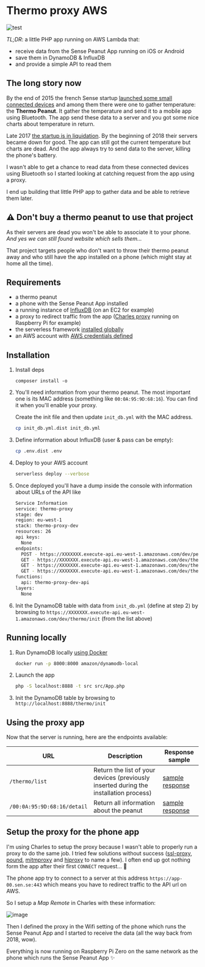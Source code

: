 # Thermo proxy AWS

![test](https://github.com/j0k3r/thermo-proxy-aws/workflows/test/badge.svg)

_TL;DR_: a little PHP app running on AWS Lambda that:

- receive data from the Sense Peanut App running on iOS or Android
- save them in DynamoDB & InfluxDB
- and provide a simple API to read them

## The long story now

By the end of 2015 the french Sense startup [launched some small connected devices](https://www.iphon.fr/post/capteurs-peanut-autonomes-sense-841214) and among them there were one to gather temperature: the **Thermo Peanut**. It gather the temperature and send it to a mobile app using Bluetooth. The app send these data to a server and you got some nice charts about temperature in return.

Late 2017 [the startup is in liquidation](https://www.mac4ever.com/actu/129742_sen-se-la-fin-des-peanuts). By the beginning of 2018 their servers became down for good. The app can still got the current temperature but charts are dead. And the app always try to send data to the server, killing the phone's battery.

I wasn't able to get a chance to read data from these connected devices using Bluetooth so I started looking at catching request from the app using a proxy.

I end up building that little PHP app to gather data and be able to retrieve them later.

## ⚠️ Don't buy a thermo peanut to use that project

As their servers are dead you won't be able to associate it to your phone. _And yes we can still found website which sells them..._

That project targets people who don't want to throw their thermo peanut away and who still have the app installed on a phone (which might stay at home all the time).

## Requirements

- a thermo peanut
- a phone with the Sense Peanut App installed
- a running instance of [InfluxDB](https://portal.influxdata.com/downloads/) (on an EC2 for example)
- a proxy to redirect traffic from the app ([Charles proxy](https://www.charlesproxy.com/) running on Raspberry Pi for example)
- the serverless framework [installed globally](https://serverless.com/framework/docs/getting-started/)
- an AWS account with [AWS credentials defined](https://serverless.com/framework/docs/providers/aws/guide/credentials/)

## Installation

1. Install deps

   ```
   composer install -o
   ```

2. You'll need information from your thermo peanut. The most important one is its MAC address (something like `00:0A:95:9D:68:16`). You can find it when you'll enable your proxy.

    Create the init file and then update `init_db.yml` with the MAC address.

    ```bash
    cp init_db.yml.dist init_db.yml
    ```

3. Define information about InfluxDB (user & pass can be empty):

    ```bash
    cp .env.dist .env
    ```

4. Deploy to your AWS account

    ```bash
    serverless deploy --verbose
    ```

5. Once deployed you'll have a dump inside the console with information about URLs of the API like

    ```bash
    Service Information
    service: thermo-proxy
    stage: dev
    region: eu-west-1
    stack: thermo-proxy-dev
    resources: 26
    api keys:
      None
    endpoints:
      POST - https://XXXXXXX.execute-api.eu-west-1.amazonaws.com/dev/peanut/api/v1/peanuts/{mac}/events
      GET - https://XXXXXXX.execute-api.eu-west-1.amazonaws.com/dev/thermo/{mac}/detail
      GET - https://XXXXXXX.execute-api.eu-west-1.amazonaws.com/dev/thermo/list
      GET - https://XXXXXXX.execute-api.eu-west-1.amazonaws.com/dev/thermo/init
    functions:
      api: thermo-proxy-dev-api
    layers:
      None
    ```

6. Init the DynamoDB table with data from `init_db.yml` (define at step 2) by browsing to `https://XXXXXXX.execute-api.eu-west-1.amazonaws.com/dev/thermo/init` (from the list above)

## Running locally

1. Run DynamoDB locally [using Docker](https://hub.docker.com/r/amazon/dynamodb-local/)

    ```bash
    docker run -p 8000:8000 amazon/dynamodb-local
    ```

2. Launch the app

   ```bash
   php -S localhost:8888 -t src src/App.php
   ```

3. Init the DynamoDB table by browsing to `http://localhost:8888/thermo/init`

## Using the proxy app

Now that the server is running, here are the endpoints available:

URL | Description | Response sample
-|-|-
`/thermo/list`|Return the list of your devices (previously inserted during the installation process)|[sample response](./data/list.json)
`/00:0A:95:9D:68:16/detail`|Return all information about the peanut|[sample response](./data/detail.json)

## Setup the proxy for the phone app

I'm using Charles to setup the proxy because I wasn't able to properly run a proxy to do the same job. I tried few solutions without success ([ssl-proxy](https://github.com/suyashkumar/ssl-proxy), [pound](http://www.apsis.ch/pound/), [mitmproxy](https://mitmproxy.org/) and [hiproxy](http://hiproxy.org/) to name a few). I often end up got nothing form the app after their first `CONNECT` request... 🤔

The phone app try to connect to a server at this address `https://app-00.sen.se:443` which means you have to redirect traffic to the API url on AWS.

So I setup a _Map Remote_ in Charles with these information:

![image](https://user-images.githubusercontent.com/62333/64076153-79755d80-ccc1-11e9-9772-bfd61f2e0e45.png)

Then I defined the proxy in the Wifi setting of the phone which runs the Sense Peanut App and I started to receive the data (all the way back from 2018, wow).

Everything is now running on Raspberry Pi Zero on the same network as the phone which runs the Sense Peanut App ✨

